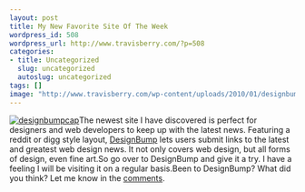 ```yaml
--- 
layout: post
title: My New Favorite Site Of The Week
wordpress_id: 508
wordpress_url: http://www.travisberry.com/?p=508
categories: 
- title: Uncategorized
  slug: uncategorized
  autoslug: uncategorized
tags: []
image: "http://www.travisberry.com/wp-content/uploads/2010/01/designbumpcap.jpg"
---
```

[![](http://www.travisberry.com/wp-content/uploads/2010/01/designbumpcap.jpg "designbumpcap")](http://designbump.com/)The newest site I have discovered is perfect for designers and web developers to keep up with the latest news. Featuring a reddit or digg style layout, [DesignBump](http://designbump.com/) lets users submit links to the latest and greatest web design news. It not only covers web design, but all forms of design, even fine art.So go over to DesignBump and give it a try. I have a feeling I will be visiting it on a regular basis.Been to DesignBump? What did you think? Let me know in the [comments](http://www.travisberry.com/2010/01/my-new-favorite-site-of-the-week/).
